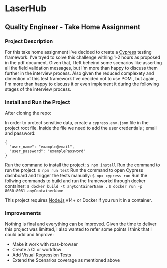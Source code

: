# LaserHub
## Quality Engineer - Take Home Assignment

### Project Description
For this take home assignment I've decided to create a [Cypress](https://example.cypress.io/) testing framework.
I've tryed to solve this challenge withing 1-2 hours as proposed in the pdf document. Given that, I left beheind some  scenarios like asserting all the field validation messages, but I'm more than happy to discuss them further in the interview process.
Also given the reduced complexety and dimention of this test framework I've decided not to use POM , but again , I'm more than happy to discuss it or even implement it during the following stages of the interview process.


### Install and Run the Project
After cloning the repo:

In order to protect sensitive data, create a `cypress.env.json` file in the project root file.
Inside the file we need to add the user credentials ; email and password:
```
{
  "user_name": "example@email",
  "user_password": "examplePassword"
}
```

Run the command to install the project:
`$ npm install`
Run the command to run the project: 
`$ npm run test`
Run the command to open Cypress dashboard and trigger the tests manually:
`$ npx cypress run`
Run the follwing commands to build and run the frameworkd through docker container:
`$ docker build -t anyContainerName .`
`$ docker run -p 8080:8081 anyContainerName`


This project requires [Node.js](https://nodejs.org/) v14+ or Docker if you run it in a container.

### Improvements 

Nothing is final and everything can be improved. 
Given the time to deliver this project was limitted, I also wanted to refer some points I think that I could add and Improve:

- Make it work with ross-browser
- Create a CI or workflow
- Add Visual Regression Tests
- Extend the Scenarios coverage as mentioned above
